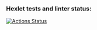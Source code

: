 ### Hexlet tests and linter status:
[![Actions Status](https://github.com/mrAnderson90/layout-designer-project-56/workflows/hexlet-check/badge.svg)](https://github.com/mrAnderson90/layout-designer-project-56/actions)